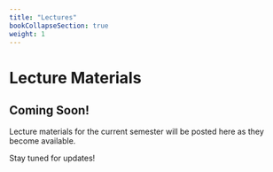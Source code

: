 ```yaml
---
title: "Lectures"
bookCollapseSection: true
weight: 1
---
```


# Lecture Materials

## Coming Soon!

Lecture materials for the current semester will be posted here as they become available.

Stay tuned for updates!
